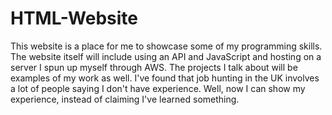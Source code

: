 # HTML-Website

This website is a place for me to showcase some of my programming skills.  The website itself will include using an API and JavaScript and hosting on a server I spun up myself through AWS.  The projects I talk about will be examples of my work as well.  I've found that job hunting in the UK involves a lot of people saying I don't have experience.  Well, now I can show my experience, instead of claiming I've learned something.
